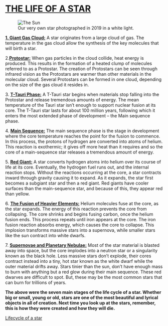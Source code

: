 <html>
  <main id="main">
  <h1 id=:"title">
    <u>THE LIFE OF A STAR</u>
    <link rel="stylesheet" href="styles.css" />
  </h1>
  <figure id="img-div">
    <img id="image" ref="https://commons.wikimedia.org/wiki/File:The_Sun_in_white_light.jpg#/media/File:The_Sun_in_white_light.jpg" src="https://upload.wikimedia.org/wikipedia/commons/thumb/8/83/The_Sun_in_white_light.jpg/1200px-The_Sun_in_white_light.jpg" alt="The Sun" />
    <figcaption id="img-caption">
      Our very own star photographed in 2019 in a white light.
    </figcaption>
  </figure>
  <section id="tribute-info">
    <p>
      <u><b>1. Giant Gas Cloud:</b></u>
A star originates from a large cloud of gas. The temperature in the gas cloud allow the synthesis of the key molecules that will birth a star.</p>
<p>
  2.<u><b>Protostar:</b></u>
When gas particles in the cloud collide, heat energy is produced. This results in the formation of a heated clump of molecules referred to as a Protostar. The creation of Protostars can be seen through infrared vision as the Protostars are warmer than other materials in the molecular cloud. Several Protostars can be formed in one cloud, depending on the size of the gas cloud it resides in.</p>
<p>
  3. <u><b>T-Tauri Phase:</u></b>
A T-Tauri star begins when materials stop falling into the Protostar and release tremendous amounts of energy. The mean temperature of the Tauri star isn’t enough to support nuclear fusion at its core. The T-Tauri star lasts for about 100 million years, following which it enters the most extended phase of development – the Main sequence phase.</p>
<p>
  4. <u><b>Main Sequence:</u></b>
The main sequence phase is the stage in development where the core temperature reaches the point for the fusion to commence. In this process, the protons of hydrogen are converted into atoms of helium. This reaction is exothermic; it gives off more heat than it requires and so the core of a main-sequence star releases a tremendous amount of energy.</p>
<p>
  5. <u><b>Red Giant:</u></b>
A star converts hydrogen atoms into helium over its course of life at its core. Eventually, the hydrogen fuel runs out, and the internal reaction stops. Without the reactions occurring at the core, a star contracts inward through gravity causing it to expand. As it expands, the star first becomes a subgiant star and then a red giant. Red giants have cooler surfaces than the main-sequence star, and because of this, they appear red than yellow.</p>
<p>
  6. <b><u>The Fusion of Heavier Elements:</b></u>
Helium molecules fuse at the core, as the star expands. The energy of this reaction prevents the core from collapsing. The core shrinks and begins fusing carbon, once the helium fusion ends. This process repeats until iron appears at the core. The iron fusion reaction absorbs energy, which causes the core to collapse. This implosion transforms massive stars into a supernova, while smaller stars like the sun contract into white dwarfs.</p>
<p>
  7. <b><u>Supernovae and Planetary Nebulae:</b></u>
Most of the star material is blasted away into space, but the core implodes into a neutron star or a singularity known as the black hole. Less massive stars don’t explode, their cores contract instead into a tiny, hot star known as the white dwarf while the outer material drifts away. Stars tinier than the sun, don’t have enough mass to burn with anything but a red glow during their main sequence. These red dwarves are difficult to spot. But, these may be the most common stars that can burn for trillions of years.</p>

<b>The above were the seven main stages of the life cycle of a star. Whether big or small, young or old, stars are one of the most beautiful and lyrical objects in all of creation. Next time you look up at the stars, remember, this is how they were created and how they will die.</b></p>
    <a href="https://www.youtube.com/watch?v=kCrmN8C5uH0" id="tribute-link" target="_blank">Lifecycle of a star</a>
  </section>
</main>
</html>
